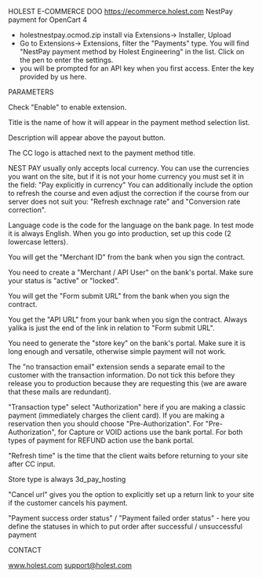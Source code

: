 HOLEST E-COMMERCE DOO https://ecommerce.holest.com
NestPay payment for OpenCart 4

- holestnestpay.ocmod.zip install via Extensions-> Installer, Upload
- Go to Extensions-> Extensions, filter the "Payments" type. You will find "NestPay payment method by Holest Engineering" in the list. Click on the pen to enter the settings.
- you will be prompted for an API key when you first access. Enter the key provided by us here.

PARAMETERS


Check "Enable" to enable extension.

Title is the name of how it will appear in the payment method selection list.

Description will appear above the payout button.

The CC logo is attached next to the payment method title.

NEST PAY usually only accepts local currency. You can use the currencies you want on the site, but if it is not your home currency you must set it in the field: "Pay explicitly in currency"
You can additionally include the option to refresh the course and even adjust the correction if the course from our server does not suit you: "Refresh exchnage rate" and "Conversion rate correction".

Language code is the code for the language on the bank page. In test mode it is always English. When you go into production, set up this code (2 lowercase letters).

You will get the "Merchant ID" from the bank when you sign the contract.

You need to create a "Merchant / API User" on the bank's portal. Make sure your status is "active" or "locked".

You will get the "Form submit URL" from the bank when you sign the contract.

You get the "API URL" from your bank when you sign the contract. Always yalika is just the end of the link in relation to "Form submit URL".

You need to generate the "store key" on the bank's portal. Make sure it is long enough and versatile, otherwise simple payment will not work.

The "no transaction email" extension sends a separate email to the customer with the transaction information. Do not tick this before they release you to production because they are requesting this (we are aware that these mails are redundant).

"Transaction type" select "Authorization" here if you are making a classic payment (immediately charges the client card).
If you are making a reservation then you should choose "Pre-Authorization". For "Pre-Authorization", for Capture or VOID actions use the bank portal.
For both types of payment for REFUND action use the bank portal.

"Refresh time" is the time that the client waits before returning to your site after CC input.

Store type is always 3d_pay_hosting

"Cancel url" gives you the option to explicitly set up a return link to your site if the customer cancels his payment.

"Payment success order status" / "Payment failed order status" - here you define the statuses in which to put order after successful / unsuccessful payment


CONTACT

www.holest.com
support@holest.com